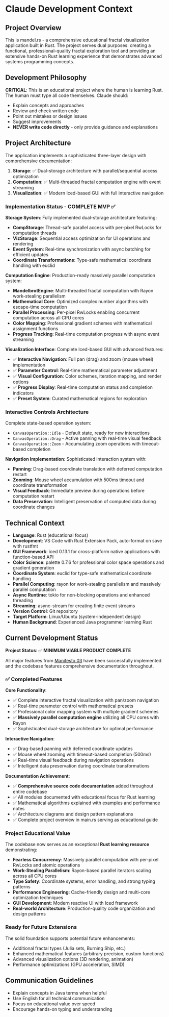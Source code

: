 # Claude Development Context

## Project Overview
This is mandel.rs - a comprehensive educational fractal visualization application built in Rust. The project serves dual purposes: creating a functional, professional-quality fractal exploration tool and providing an extensive hands-on Rust learning experience that demonstrates advanced systems programming concepts.

## Development Philosophy
**CRITICAL**: This is an educational project where the human is learning Rust. The human must type all code themselves. Claude should:
- Explain concepts and approaches
- Review and check written code
- Point out mistakes or design issues
- Suggest improvements
- **NEVER write code directly** - only provide guidance and explanations

## Project Architecture
The application implements a sophisticated three-layer design with comprehensive documentation:

1. **Storage**: ✅ Dual-storage architecture with parallel/sequential access optimization
2. **Computation**: ✅ Multi-threaded fractal computation engine with event streaming
3. **Visualization**: ✅ Modern Iced-based GUI with full interactive navigation

### Implementation Status - COMPLETE MVP ✅
**Storage System**: Fully implemented dual-storage architecture featuring:
- **CompStorage**: Thread-safe parallel access with per-pixel RwLocks for computation threads
- **VizStorage**: Sequential access optimization for UI operations and rendering
- **Event System**: Real-time synchronization with async batching for efficient updates
- **Coordinate Transformations**: Type-safe mathematical coordinate handling with euclid

**Computation Engine**: Production-ready massively parallel computation system:
- **MandelbrotEngine**: Multi-threaded fractal computation with Rayon work-stealing parallelism
- **Mathematical Core**: Optimized complex number algorithms with escape-time computation
- **Parallel Processing**: Per-pixel RwLocks enabling concurrent computation across all CPU cores
- **Color Mapping**: Professional gradient schemes with mathematical assignment functions
- **Progress Tracking**: Real-time computation progress with async event streaming

**Visualization Interface**: Complete Iced-based GUI with advanced features:
- ✅ **Interactive Navigation**: Full pan (drag) and zoom (mouse wheel) implementation
- ✅ **Parameter Control**: Real-time mathematical parameter adjustment
- ✅ **Visual Configuration**: Color schemes, iteration mapping, and render options
- ✅ **Progress Display**: Real-time computation status and completion indicators
- ✅ **Preset System**: Curated mathematical regions for exploration

### Interactive Controls Architecture
Complete state-based operation system:
- `CanvasOperation::Idle` - Default state, ready for new interactions
- `CanvasOperation::Drag` - Active panning with real-time visual feedback
- `CanvasOperation::Zoom` - Accumulating zoom operations with timeout-based completion

**Navigation Implementation**: Sophisticated interaction system with:
- **Panning**: Drag-based coordinate translation with deferred computation restart
- **Zooming**: Mouse wheel accumulation with 500ms timeout and coordinate transformation
- **Visual Feedback**: Immediate preview during operations before computation restart
- **Data Preservation**: Intelligent preservation of computed data during coordinate changes

## Technical Context
- **Language**: Rust (educational focus)
- **Development**: VS Code with Rust Extension Pack, auto-format on save with rustfmt
- **GUI Framework**: iced 0.13.1 for cross-platform native applications with function-based API
- **Color Science**: palette 0.7.6 for professional color space operations and gradient generation
- **Coordinate System**: euclid for type-safe mathematical coordinate handling
- **Parallel Computing**: rayon for work-stealing parallelism and massively parallel computation
- **Async Runtime**: tokio for non-blocking operations and enhanced threading
- **Streaming**: async-stream for creating finite event streams
- **Version Control**: Git repository
- **Target Platform**: Linux/Ubuntu (system-independent design)
- **Human Background**: Experienced Java programmer learning Rust

## Current Development Status
**Project Status**: ✅ **MINIMUM VIABLE PRODUCT COMPLETE**

All major features from [Manifesto 03](manifestos/manifesto-03-cleanup-and-mvp.md) have been successfully implemented and the codebase features comprehensive documentation throughout.

### ✅ Completed Features
**Core Functionality**:
- ✅ Complete interactive fractal visualization with pan/zoom navigation
- ✅ Real-time parameter control with mathematical presets
- ✅ Professional color mapping system with multiple gradient schemes
- ✅ **Massively parallel computation engine** utilizing all CPU cores with Rayon
- ✅ Sophisticated dual-storage architecture for optimal performance

**Interactive Navigation**:
- ✅ Drag-based panning with deferred coordinate updates
- ✅ Mouse wheel zooming with timeout-based completion (500ms)
- ✅ Real-time visual feedback during navigation operations
- ✅ Intelligent data preservation during coordinate transformations

**Documentation Achievement**:
- ✅ **Comprehensive source code documentation** added throughout entire codebase
- ✅ All modules documented with educational focus for Rust learning
- ✅ Mathematical algorithms explained with examples and performance notes
- ✅ Architecture diagrams and design pattern explanations
- ✅ Complete project overview in main.rs serving as educational guide

### Project Educational Value
The codebase now serves as an exceptional **Rust learning resource** demonstrating:
- **Fearless Concurrency**: Massively parallel computation with per-pixel RwLocks and atomic operations
- **Work-Stealing Parallelism**: Rayon-based parallel iterators scaling across all CPU cores
- **Type Safety**: Coordinate systems, error handling, and strong typing patterns
- **Performance Engineering**: Cache-friendly design and multi-core optimization techniques
- **GUI Development**: Modern reactive UI with Iced framework
- **Real-world Architecture**: Production-quality code organization and design patterns

### Ready for Future Extensions
The solid foundation supports potential future enhancements:
- Additional fractal types (Julia sets, Burning Ship, etc.)
- Enhanced mathematical features (arbitrary precision, custom functions)
- Advanced visualization options (3D rendering, animation)
- Performance optimizations (GPU acceleration, SIMD)

## Communication Guidelines
- Explain concepts in Java terms when helpful
- Use English for all technical communication
- Focus on educational value over speed
- Encourage hands-on typing and understanding